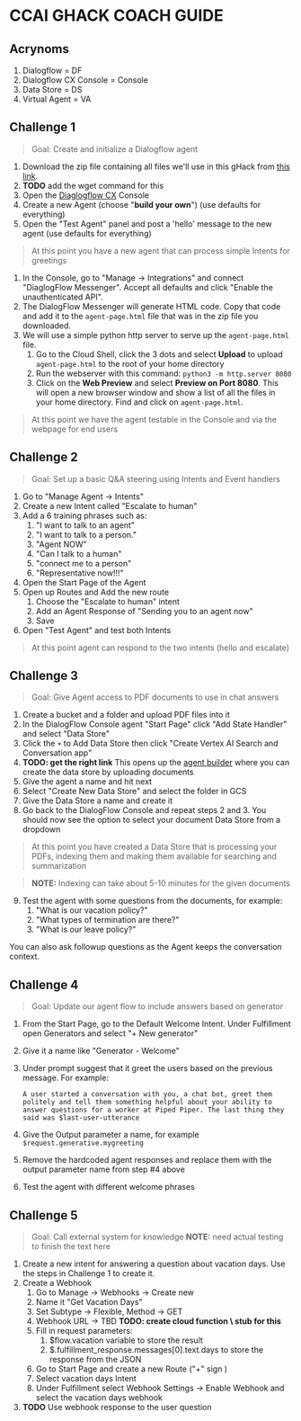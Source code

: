 # CCAI GHACK COACH GUIDE

## Acrynoms
1. Dialogflow = DF
2. Dialogflow CX Console = Console
3. Data Store = DS
4. Virtual Agent = VA


## Challenge 1 
> Goal: Create and initialize a Dialogflow agent
1. Download the zip file containing all files we'll use in this gHack from [this link](https://github.com/gfilicetti/ccai-virtual-agents/archive/refs/heads/main.zip).
1. **TODO** add the wget command for this
1. Open the [Diaglogflow CX](https://dialogflow.cloud.google.com/cx/projects) Console
1. Create a new Agent (choose "**build your own**") (use defaults for everything)
1. Open the "Test Agent" panel and post a 'hello' message to the new agent (use defaults for everything)

> At this point you have a new agent that can process simple Intents for greetings

1. In the Console, go to "Manage -> Integrations" and connect "DiaglogFlow Messenger". Accept all defaults and click "Enable the unauthenticated API". 
1. The DialogFlow Messenger will generate HTML code. Copy that code and add it to the `agent-page.html` file that was in the zip file you downloaded.
1. We will use a simple python http server to serve up the `agent-page.html` file. 
    1. Go to the Cloud Shell, click the 3 dots and select **Upload** to upload `agent-page.html` to the root of your home directory
    1. Run the webserver with this command: `python3 -m http.server 8080` 
    1. Click on the **Web Preview** and select **Preview on Port 8080**. This will open a new browser window and show a list of all the files in your home directory. Find and click on `agent-page.html`.
> At this point we have the agent testable in the Console and via the webpage for end users

## Challenge 2
> Goal: Set up a basic Q&A steering using Intents and Event handlers 

1. Go to "Manage Agent -> Intents"
2. Create a new Intent called "Escalate to human"
3. Add a 6 training phrases such as:
    1. "I want to talk to an agent"
    2. "I want to talk to a person."
    3. "Agent NOW"
    4. "Can I talk to a human"
    5. "connect me to a person"
    6. "Representative now!!!"
4. Open the Start Page of the Agent
5. Open up Routes and Add the new route
    1. Choose the "Escalate to human" intent
    2. Add an Agent Response of "Sending you to an agent now"
    3. Save
6. Open "Test Agent" and test both Intents

> At this point agent can respond to the two intents (hello and escalate)

## Challenge 3
> Goal: Give Agent access to PDF documents to use in chat answers

1. Create a bucket and a folder and upload PDF files into it
1. In the DialogFlow Console agent "Start Page" click "Add State Handler" and select "Data Store"
2. Click the `+` to Add Data Store then click "Create Vertex AI Search and Conversation app"
3. **TODO: get the right link** This opens up the [agent builder](www.link.com) where you can create the data store by uploading documents
4. Give the agent a name and hit next
5. Select "Create New Data Store" and select the folder in GCS
6. Give the Data Store a name and create it
7. Go back to the DialogFlow Console and repeat steps 2 and 3. You should now see the option to select your document Data Store from a dropdown

> At this point you have created a Data Store that is processing your PDFs, indexing them and making them available for searching and summarization 

> **NOTE:** Indexing can take about 5-10 minutes for the given documents  

9. Test the agent with some questions from the documents, for example:
    1. "What is our vacation policy?" 
    1. "What types of termination are there?"
    1. "What is our leave policy?"

You can also ask followup questions as the Agent keeps the conversation context.

## Challenge 4
> Goal: Update our agent flow to include answers based on generator 

1. From the Start Page, go to the Default Welcome Intent. Under Fulfillment open Generators and select "+ New generator" 
2. Give it a name like "Generator - Welcome"
3. Under prompt suggest that it greet the users based on the previous message. For example: 

    ```
    A user started a conversation with you, a chat bot, greet them politely and tell them something helpful about your ability to answer questions for a worker at Piped Piper. The last thing they said was $last-user-utterance
    ```

4. Give the Output parameter a name, for example `$request.generative.mygreeting`
5. Remove the hardcoded agent responses and replace them with the output parameter name from step #4 above
6. Test the agent with different welcome phrases

## Challenge 5
> Goal: Call external system for knowledge
**NOTE:** need actual testing to finish the text here

1. Create a new intent for answering a question about vacation days. Use the steps in Challenge 1 to create it.
2. Create a Webhook
    1. Go to Manage -> Webhooks -> Create new
    1. Name it "Get Vacation Days"
    2. Set Subtype -> Flexible, Method -> GET
    3. Webhook URL -> TBD **TODO: create cloud function \ stub for this** 
    4. Fill in request parameters:
        1. $flow.vacation variable to store the result
        2. $.fulfillment_response.messages[0].text.days to store the response from the JSON
    5. Go to Start Page and create a new Route ("+" sign )
    6. Select vacation days Intent
    7. Under Fulfillment select Webhook Settings -> Enable Webhook and select the vacation days webhook
3. **TODO** Use webhook response to the user question


